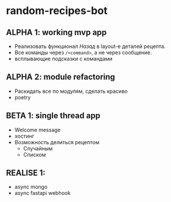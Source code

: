 # random-recipes-bot

## ALPHA 1: working mvp app

* Реализовать функционал *Назад* в layout-е деталей рецепта.
* Все команды через `/<command>`, а не через сообщение.
* всплывающие подсказки с командами

## ALPHA 2: module refactoring

* Раскидать все по модулям, сделать красиво
* poetry

## BETA 1: single thread app

* Welcome message
* хостинг
* Возможность делиться рецептом
    * Случайным
    * Списком

## REALISE 1:

* async mongo
* async fastapi webhook